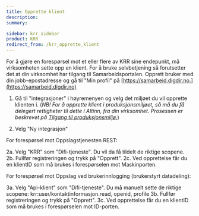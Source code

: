 ```yaml
---
title: Opprette klient
description:
summary:

sidebar: krr_sidebar
product: KRR
redirect_from: /krr_opprette_klient
---
```


For å gjøre en forespørsel mot et eller flere av KRR sine endepunkt, må virksomheten sette opp en klient. For å bruke selvbetjening så forutsetter det at din virksomhet har tilgang til Samarbeidsportalen. Opprett bruker med din jobb-epostadresse og gå til "Min profil" på
[https://samarbeid.digdir.no.](https://samarbeid.digdir.no)

1. Gå til "integrasjoner" i høyremenyen og velg det miljøet du vil opprette klienten i. (*NB! For å opprette klient i produksjonsmiljøet, så må du få delegert rettigheter til dette i Altinn, fra din virksomhet. Prosessen er beskrevet på [Tilgang til produksjonsmiljø.]({{site.baseurl}}/docs/Maskinporten/maskinporten_sjolvbetjening_web#tilgang-i-produksjonsmilj%C3%B8)*)

2. Velg "Ny integrasjon"



For forespørsel mot Oppslagstjenesten REST: 

2a. Velg "KRR" som "Difi-tjeneste". Du vil da få tildelt de riktige scopene.
2b. Fullfør registreringen og trykk på "Opprett".
2c. Ved opprettelse får du en klientID som må brukes i forespørselen mot Maskinporten.



For forespørsel mot Oppslag ved brukerinnlogging (brukerstyrt datadeling):

3a. Velg "Api-klient" som "Difi-tjeneste". Du må manuelt sette de riktige scopene:
krr:user/kontaktinformasjon.read, openid, profile
3b. Fullfør registreringen og trykk på "Opprett".
3c. Ved opprettelse får du en klientID som må brukes i forespørselen mot ID-porten.
